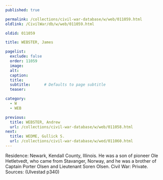 ```yaml
---
published: true

permalink: /collections/civil-war-database/w/web/011059.html
oldlink: /CivilWar/db/w/web/011059.html

oldid: 011059

title: WEBSTER, James

pagelist:
  exclude: false
  order: 11059
  image: 
  alt:
  caption:
  title:
  subtitle:      # Defaults to page subtitle
  teaser:

category: 
  - W 
  - WEB

previous:
  title: WEBSTER, Andrew
  url: /collections/civil-war-database/w/web/011058.html  
next:
  title: WEDME, Gullick S.
  url: /collections/civil-war-database/w/wed/011060.html   
---
```

Residence: Newark, Kendall County, Illinois. He was a son of pioneer Ole Hetletvedt, who came from Stavanger, Norway, and he was a brother of Captain Porter Olsen and Lieutenant Soren Olsen. Civil War: Private. Sources: (Ulvestad p340)
